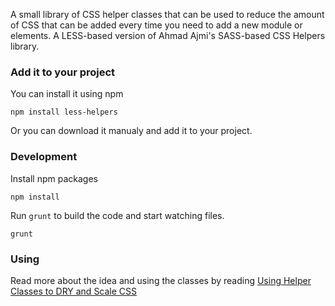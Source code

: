 A small library of CSS helper classes that can be used to reduce the amount of CSS that can be added every time you need to add a new module or elements. A LESS-based version of Ahmad Ajmi's SASS-based CSS Helpers library.

### Add it to your project

You can install it using npm

```
npm install less-helpers
```

Or you can download it manualy and add it to your project.

### Development

Install npm packages

```
npm install
```

Run `grunt` to build the code and start watching files.

```
grunt
```

### Using
Read more about the idea and using the classes by reading [Using Helper Classes to DRY and Scale CSS](http://www.sitepoint.com/using-helper-classes-dry-scale-css/)
